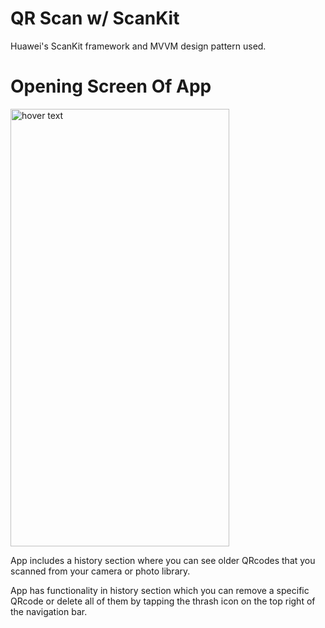 # QR Scan w/ ScanKit
<p>Huawei's ScanKit framework and MVVM design pattern used.</p>

<h1>Opening Screen Of App</h1>
 <img src="https://i.imgur.com/gh3cm8q.jpg" width="350" height="700" title="hover text">
 
 <p>App includes a history section where you can see older QRcodes that you scanned from your camera or photo library.</p>
 <p>App has functionality in history section which you can remove a specific QRcode or delete all of them by tapping the thrash icon on the top right of the navigation bar.</p>
